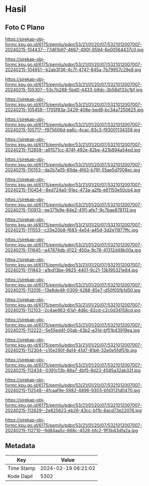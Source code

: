 # Hasil

## Foto C Plano

https://sirekap-obj-formc.kpu.go.id/6175/pemilu/pdpr/53/21/01/20/07/5321012007007-20240215-104437--77d61b97-4667-490f-9594-6e00564437c0.jpg

https://sirekap-obj-formc.kpu.go.id/6175/pemilu/pdpr/53/21/01/20/07/5321012007007-20240215-104951--b2ab3f36-4c7f-4747-845a-7b79957c29e9.jpg

https://sirekap-obj-formc.kpu.go.id/6175/pemilu/pdpr/53/21/01/20/07/5321012007007-20240215-105307--53c7b288-5bd0-4433-b9dc-3b58d133c1bf.jpg

https://sirekap-obj-formc.kpu.go.id/6175/pemilu/pdpr/53/21/01/20/07/5321012007007-20240215-105458--1705f93a-3429-408e-bed9-bc34a7250625.jpg

https://sirekap-obj-formc.kpu.go.id/6175/pemilu/pdpr/53/21/01/20/07/5321012007007-20240215-105717--f975606d-ea6c-4cac-83c3-f93001134359.jpg

https://sirekap-obj-formc.kpu.go.id/6175/pemilu/pdpr/53/21/01/20/07/5321012007007-20240215-112859--a91571cc-874f-492e-82be-421b894a54ed.jpg

https://sirekap-obj-formc.kpu.go.id/6175/pemilu/pdpr/53/21/01/20/07/5321012007007-20240215-110153--da2b7a05-69da-4f43-b76f-55ae5d7008ec.jpg

https://sirekap-obj-formc.kpu.go.id/6175/pemilu/pdpr/53/21/01/20/07/5321012007007-20240215-110454--8ed724a0-91ec-473a-a2fb-e61150e50cb4.jpg

https://sirekap-obj-formc.kpu.go.id/6175/pemilu/pdpr/53/21/01/20/07/5321012007007-20240215-110913--ee371b9e-84e2-41f1-afe7-9c7bae878113.jpg

https://sirekap-obj-formc.kpu.go.id/6175/pemilu/pdpr/53/21/01/20/07/5321012007007-20240215-111553--c20e20b8-f683-4e54-a45d-3d2e11977ffc.jpg

https://sirekap-obj-formc.kpu.go.id/6175/pemilu/pdpr/53/21/01/20/07/5321012007007-20240215-111645--a47874db-9122-450a-9c76-41312d48b00a.jpg

https://sirekap-obj-formc.kpu.go.id/6175/pemilu/pdpr/53/21/01/20/07/5321012007007-20240215-111843--a1bd13be-9825-4401-9c21-13b195321e84.jpg

https://sirekap-obj-formc.kpu.go.id/6175/pemilu/pdpr/53/21/01/20/07/5321012007007-20240215-112016--13e8de48-0309-4288-85e7-d50f05fb1d50.jpg

https://sirekap-obj-formc.kpu.go.id/6175/pemilu/pdpr/53/21/01/20/07/5321012007007-20240215-112103--2c4ae963-61a1-4d8c-82cd-c2c0d34158cd.jpg

https://sirekap-obj-formc.kpu.go.id/6175/pemilu/pdpr/53/21/01/20/07/5321012007007-20240215-112222--5e55ed4f-00ab-43b2-a31d-bf51b43919ea.jpg

https://sirekap-obj-formc.kpu.go.id/6175/pemilu/pdpr/53/21/01/20/07/5321012007007-20240215-112304--c10e290f-8a14-41d7-81b6-32e0e5fdf51b.jpg

https://sirekap-obj-formc.kpu.go.id/6175/pemilu/pdpr/53/21/01/20/07/5321012007007-20240215-112434--0391c13b-86a7-4bf5-8d23-4585a32ab32f.jpg

https://sirekap-obj-formc.kpu.go.id/6175/pemilu/pdpr/53/21/01/20/07/5321012007007-20240215-112548--4fcaaf9e-5982-4896-9303-bfd3131d0470.jpg

https://sirekap-obj-formc.kpu.go.id/6175/pemilu/pdpr/53/21/01/20/07/5321012007007-20240215-112629--2e825623-eb26-43cc-bf1b-8acd73e22076.jpg

https://sirekap-obj-formc.kpu.go.id/6175/pemilu/pdpr/53/21/01/20/07/5321012007007-20240215-112710--9d84aa5c-668c-4526-bfc2-1ff3b43dfa2a.jpg


## Metadata

| Key        | Value               |
| ---------- | ------------------- |
| Time Stamp | 2024-02-19 06:21:02 |
| Kode Dapil | 5302                |



